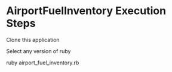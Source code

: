 # AirportFuelInventory Execution Steps
Clone this application

Select any version of ruby

ruby airport_fuel_inventory.rb
